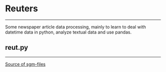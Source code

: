 # Reuters
- - - 

Some newspaper article data processing, mainly to learn to deal with datetime data in python, analyze textual data and use pandas.

## reut.py
-------


[Source of sgm-files](http://www.daviddlewis.com/resources/testcollections/reuters21578/)
